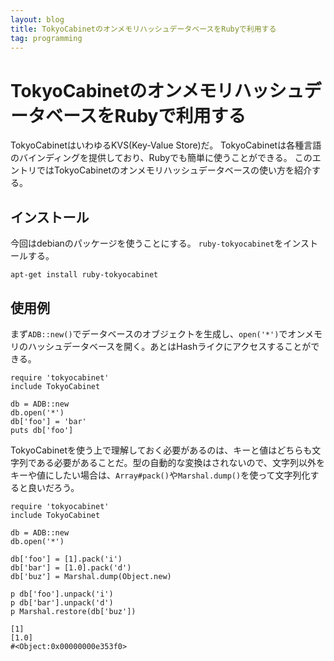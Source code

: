 ```yaml
---
layout: blog
title: TokyoCabinetのオンメモリハッシュデータベースをRubyで利用する
tag: programming
---
```


# TokyoCabinetのオンメモリハッシュデータベースをRubyで利用する

TokyoCabinetはいわゆるKVS(Key-Value Store)だ。
TokyoCabinetは各種言語のバインディングを提供しており、Rubyでも簡単に使うことができる。
このエントリではTokyoCabinetのオンメモリハッシュデータベースの使い方を紹介する。

## インストール

今回はdebianのパッケージを使うことにする。
`ruby-tokyocabinet`をインストールする。

~~~~
apt-get install ruby-tokyocabinet
~~~~

## 使用例

まず`ADB::new()`でデータベースのオブジェクトを生成し、`open('*')`でオンメモリのハッシュデータベースを開く。あとはHashライクにアクセスすることができる。

~~~~
require 'tokyocabinet'
include TokyoCabinet

db = ADB::new
db.open('*')
db['foo'] = 'bar'
puts db['foo']
~~~~

TokyoCabinetを使う上で理解しておく必要があるのは、キーと値はどちらも文字列である必要があることだ。型の自動的な変換はされないので、文字列以外をキーや値にしたい場合は、`Array#pack()`や`Marshal.dump()`を使って文字列化すると良いだろう。

~~~~
require 'tokyocabinet'
include TokyoCabinet

db = ADB::new
db.open('*')

db['foo'] = [1].pack('i')
db['bar'] = [1.0].pack('d')
db['buz'] = Marshal.dump(Object.new)

p db['foo'].unpack('i')
p db['bar'].unpack('d')
p Marshal.restore(db['buz'])
~~~~

~~~~
[1]
[1.0]
#<Object:0x00000000e353f0>
~~~~

